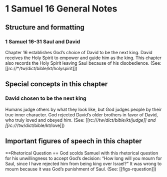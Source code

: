 # 1 Samuel 16 General Notes
## Structure and formatting

### 1 Samuel 16-31 Saul and David
Chapter 16 establishes God’s choice of David to be the next king. David receives the Holy Spirit to empower and guide him as the king. This chapter also records the Holy Spirit leaving Saul because of his disobedience. (See: [[rc://*/tw/dict/bible/kt/holyspirit]])

## Special concepts in this chapter

### David chosen to be the next king
Humans judge others by what they look like, but God judges people by their true inner character. God rejected David’s older brothers in favor of David, who truly loved and obeyed him. (See: [[rc://*/tw/dict/bible/kt/judge]] and [[rc://*/tw/dict/bible/kt/love]])

## Important figures of speech in this chapter

==Rhetorical Question ==
God scolds Samuel with this rhetorical question for his unwillingness to accept God’s decision: “How long will you mourn for Saul, since I have rejected him from being king over Israel?” It was wrong to mourn because it was God’s punishment of Saul. (See: [[figs-rquestion]])